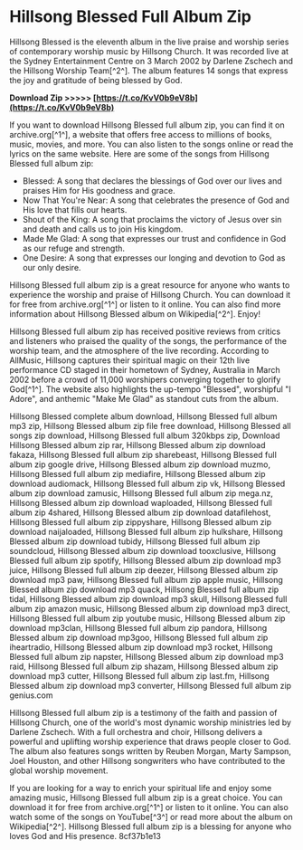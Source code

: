 # Hillsong Blessed Full Album Zip
 
Hillsong Blessed is the eleventh album in the live praise and worship series of contemporary worship music by Hillsong Church. It was recorded live at the Sydney Entertainment Centre on 3 March 2002 by Darlene Zschech and the Hillsong Worship Team[^2^]. The album features 14 songs that express the joy and gratitude of being blessed by God.
 
**Download Zip &gt;&gt;&gt;&gt;&gt; [https://t.co/KvV0b9eV8b](https://t.co/KvV0b9eV8b)**


 
If you want to download Hillsong Blessed full album zip, you can find it on archive.org[^1^], a website that offers free access to millions of books, music, movies, and more. You can also listen to the songs online or read the lyrics on the same website. Here are some of the songs from Hillsong Blessed full album zip:
 
- Blessed: A song that declares the blessings of God over our lives and praises Him for His goodness and grace.
- Now That You're Near: A song that celebrates the presence of God and His love that fills our hearts.
- Shout of the King: A song that proclaims the victory of Jesus over sin and death and calls us to join His kingdom.
- Made Me Glad: A song that expresses our trust and confidence in God as our refuge and strength.
- One Desire: A song that expresses our longing and devotion to God as our only desire.

Hillsong Blessed full album zip is a great resource for anyone who wants to experience the worship and praise of Hillsong Church. You can download it for free from archive.org[^1^] or listen to it online. You can also find more information about Hillsong Blessed album on Wikipedia[^2^]. Enjoy!

Hillsong Blessed full album zip has received positive reviews from critics and listeners who praised the quality of the songs, the performance of the worship team, and the atmosphere of the live recording. According to AllMusic, Hillsong captures their spiritual magic on their 12th live performance CD staged in their hometown of Sydney, Australia in March 2002 before a crowd of 11,000 worshipers converging together to glorify God[^1^]. The website also highlights the up-tempo "Blessed", worshipful "I Adore", and anthemic "Make Me Glad" as standout cuts from the album.
 
Hillsong Blessed complete album download,  Hillsong Blessed full album mp3 zip,  Hillsong Blessed album zip file free download,  Hillsong Blessed all songs zip download,  Hillsong Blessed full album 320kbps zip,  Download Hillsong Blessed album zip rar,  Hillsong Blessed album zip download fakaza,  Hillsong Blessed full album zip sharebeast,  Hillsong Blessed full album zip google drive,  Hillsong Blessed album zip download muzmo,  Hillsong Blessed full album zip mediafire,  Hillsong Blessed album zip download audiomack,  Hillsong Blessed full album zip vk,  Hillsong Blessed album zip download zamusic,  Hillsong Blessed full album zip mega.nz,  Hillsong Blessed album zip download waploaded,  Hillsong Blessed full album zip 4shared,  Hillsong Blessed album zip download datafilehost,  Hillsong Blessed full album zip zippyshare,  Hillsong Blessed album zip download naijaloaded,  Hillsong Blessed full album zip hulkshare,  Hillsong Blessed album zip download tubidy,  Hillsong Blessed full album zip soundcloud,  Hillsong Blessed album zip download tooxclusive,  Hillsong Blessed full album zip spotify,  Hillsong Blessed album zip download mp3 juice,  Hillsong Blessed full album zip deezer,  Hillsong Blessed album zip download mp3 paw,  Hillsong Blessed full album zip apple music,  Hillsong Blessed album zip download mp3 quack,  Hillsong Blessed full album zip tidal,  Hillsong Blessed album zip download mp3 skull,  Hillsong Blessed full album zip amazon music,  Hillsong Blessed album zip download mp3 direct,  Hillsong Blessed full album zip youtube music,  Hillsong Blessed album zip download mp3clan,  Hillsong Blessed full album zip pandora,  Hillsong Blessed album zip download mp3goo,  Hillsong Blessed full album zip iheartradio,  Hillsong Blessed album zip download mp3 rocket,  Hillsong Blessed full album zip napster,  Hillsong Blessed album zip download mp3 raid,  Hillsong Blessed full album zip shazam,  Hillsong Blessed album zip download mp3 cutter,  Hillsong Blessed full album zip last.fm,  Hillsong Blessed album zip download mp3 converter,  Hillsong Blessed full album zip genius.com
 
Hillsong Blessed full album zip is a testimony of the faith and passion of Hillsong Church, one of the world's most dynamic worship ministries led by Darlene Zschech. With a full orchestra and choir, Hillsong delivers a powerful and uplifting worship experience that draws people closer to God. The album also features songs written by Reuben Morgan, Marty Sampson, Joel Houston, and other Hillsong songwriters who have contributed to the global worship movement.
 
If you are looking for a way to enrich your spiritual life and enjoy some amazing music, Hillsong Blessed full album zip is a great choice. You can download it for free from archive.org[^1^] or listen to it online. You can also watch some of the songs on YouTube[^3^] or read more about the album on Wikipedia[^2^]. Hillsong Blessed full album zip is a blessing for anyone who loves God and His presence.
 8cf37b1e13
 
